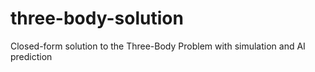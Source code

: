 # three-body-solution
Closed-form solution to the Three-Body Problem with simulation and AI prediction
